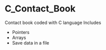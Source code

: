 # C_Contact_Book
Contact book coded with C language
Includes
- Pointers
- Arrays
- Save data in a file
